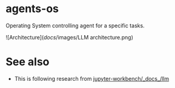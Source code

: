 # agents-os

Operating System controlling agent for a specific tasks.

![Architecture](_docs_/images/LLM architecture.png)


# See also

* This is following research from [jupyter-workbench/\_docs\_/llm](https://github.com/frtu/jupyter-workbench/tree/master/_docs_/llm)